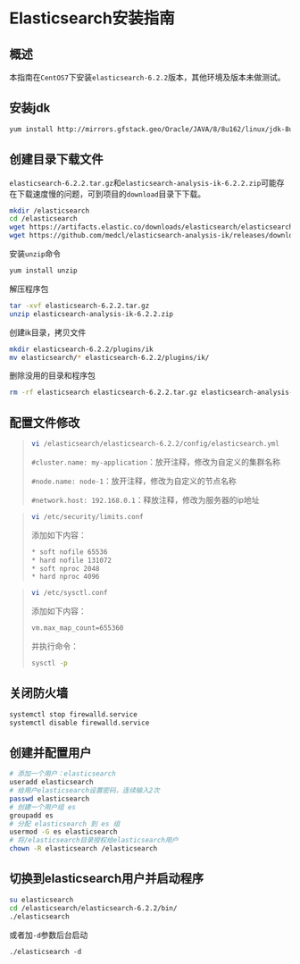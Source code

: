 # Elasticsearch安装指南

## 概述

本指南在`CentOS7`下安装`elasticsearch-6.2.2`版本，其他环境及版本未做测试。

## 安装jdk

```bash
yum install http://mirrors.gfstack.geo/Oracle/JAVA/8/8u162/linux/jdk-8u162-linux-x64.rpm
```

## 创建目录下载文件

`elasticsearch-6.2.2.tar.gz`和`elasticsearch-analysis-ik-6.2.2.zip`可能存在下载速度慢的问题，可到项目的`download`目录下下载。

```bash
mkdir /elasticsearch
cd /elasticsearch
wget https://artifacts.elastic.co/downloads/elasticsearch/elasticsearch-6.2.2.tar.gz
wget https://github.com/medcl/elasticsearch-analysis-ik/releases/download/v6.2.2/elasticsearch-analysis-ik-6.2.2.zip
```

安装`unzip`命令

```bash
yum install unzip
```

解压程序包

```bash
tar -xvf elasticsearch-6.2.2.tar.gz
unzip elasticsearch-analysis-ik-6.2.2.zip
```

创建ik目录，拷贝文件

```bash
mkdir elasticsearch-6.2.2/plugins/ik
mv elasticsearch/* elasticsearch-6.2.2/plugins/ik/
```

删除没用的目录和程序包

```bash
rm -rf elasticsearch elasticsearch-6.2.2.tar.gz elasticsearch-analysis-ik-6.2.2.zip
```

## 配置文件修改

>```bash
>vi /elasticsearch/elasticsearch-6.2.2/config/elasticsearch.yml
>```
>
>`#cluster.name: my-application`：放开注释，修改为自定义的集群名称
>
>`#node.name: node-1`：放开注释，修改为自定义的节点名称
>
>`#network.host: 192.168.0.1`：释放注释，修改为服务器的ip地址



>```bash
>vi /etc/security/limits.conf
>```
>
>添加如下内容：
>
>```bash
>* soft nofile 65536
>* hard nofile 131072
>* soft nproc 2048
>* hard nproc 4096
>```



>```bash
>vi /etc/sysctl.conf
>```
>
>添加如下内容：
>
>```bash
>vm.max_map_count=655360
>```
>
>并执行命令：
>
>```bash
>sysctl -p
>```

## 关闭防火墙

```bash
systemctl stop firewalld.service
systemctl disable firewalld.service
```

## 创建并配置用户

```bash
# 添加一个用户：elasticsearch
useradd elasticsearch
# 给用户elasticsearch设置密码，连续输入2次
passwd elasticsearch
# 创建一个用户组 es
groupadd es
# 分配 elasticsearch 到 es 组
usermod -G es elasticsearch
# 将/elasticsearch目录授权给elasticsearch用户
chown -R elasticsearch /elasticsearch
```

## 切换到elasticsearch用户并启动程序

```bash
su elasticsearch
cd /elasticsearch/elasticsearch-6.2.2/bin/
./elasticsearch
```

或者加`-d`参数后台启动

```
./elasticsearch -d
```

